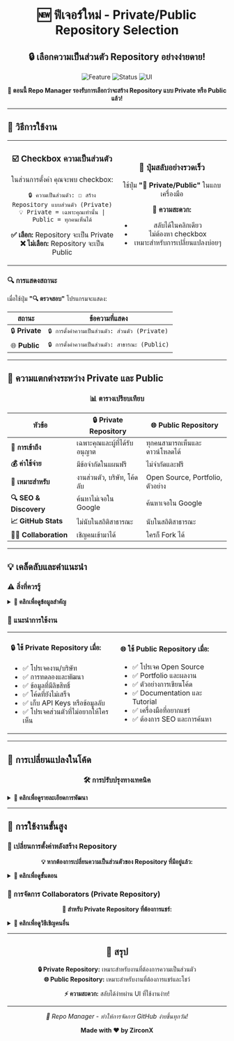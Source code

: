 <div align="center">

# 🆕 ฟีเจอร์ใหม่ - Private/Public Repository Selection

## 🔒 เลือกความเป็นส่วนตัว Repository อย่างง่ายดาย!

<p align="center">
  <img src="https://img.shields.io/badge/Feature-Private%2FPublic%20Selection-brightgreen?style=for-the-badge" alt="Feature">
  <img src="https://img.shields.io/badge/Status-Production%20Ready-success?style=for-the-badge" alt="Status">
  <img src="https://img.shields.io/badge/UI-User%20Friendly-blue?style=for-the-badge" alt="UI">
</p>

**🎯 ตอนนี้ Repo Manager รองรับการเลือกว่าจะสร้าง Repository แบบ Private หรือ Public แล้ว!**

---

</div>

## 🔧 วิธีการใช้งาน

<table>
<tr>
<td align="center" width="50%">

### ☑️ Checkbox ความเป็นส่วนตัว
ในส่วนการตั้งค่า คุณจะพบ checkbox:

```
🔒 ความเป็นส่วนตัว: ☐ สร้าง Repository แบบส่วนตัว (Private)
💡 Private = เฉพาะคุณเท่านั้น | Public = ทุกคนเห็นได้
```

**✅ เลือก:** Repository จะเป็น Private  
**❌ ไม่เลือก:** Repository จะเป็น Public

</td>
<td align="center" width="50%">

### 🔄 ปุ่มสลับอย่างรวดเร็ว
ใช้ปุ่ม **"🔄 Private/Public"** ในแถบเครื่องมือ

**🚀 ความสะดวก:**
- สลับได้ในคลิกเดียว
- ไม่ต้องหา checkbox
- เหมาะสำหรับการเปลี่ยนแปลงบ่อยๆ

</td>
</tr>
</table>

### 🔍 การแสดงสถานะ

เมื่อใช้ปุ่ม **"🔍 ตรวจสอบ"** โปรแกรมจะแสดง:

<div align="center">

| สถานะ | ข้อความที่แสดง |
|-------|---------------|
| 🔒 **Private** | `🔒 การตั้งค่าความเป็นส่วนตัว: ส่วนตัว (Private)` |
| 🌐 **Public** | `🔒 การตั้งค่าความเป็นส่วนตัว: สาธารณะ (Public)` |

</div>

---

## 🔐 ความแตกต่างระหว่าง Private และ Public

<div align="center">

### 📊 ตารางเปรียบเทียบ

| หัวข้อ | 🔒 **Private Repository** | 🌐 **Public Repository** |
|--------|-------------------------|-------------------------|
| **👥 การเข้าถึง** | เฉพาะคุณและผู้ที่ได้รับอนุญาต | ทุกคนสามารถเห็นและดาวน์โหลดได้ |
| **💰 ค่าใช้จ่าย** | มีข้อจำกัดในแผนฟรี | ไม่จำกัดและฟรี |
| **🎯 เหมาะสำหรับ** | งานส่วนตัว, บริษัท, โค้ดลับ | Open Source, Portfolio, ตัวอย่าง |
| **🔍 SEO & Discovery** | ค้นหาไม่เจอใน Google | ค้นหาเจอใน Google |
| **📈 GitHub Stats** | ไม่นับในสถิติสาธารณะ | นับในสถิติสาธารณะ |
| **👨‍💻 Collaboration** | เชิญคนเข้ามาได้ | ใครก็ Fork ได้ |

</div>

---

## 💡 เคล็ดลับและคำแนะนำ

### ⚠️ สิ่งที่ควรรู้

<details>
<summary><b>🔽 คลิกเพื่อดูข้อมูลสำคัญ</b></summary>

**📌 เกี่ยวกับการตั้งค่า:**
- การตั้งค่านี้จะมีผลเฉพาะกับ **Repository ที่จะสร้างใหม่** เท่านั้น
- Repository ที่มีอยู่แล้วสามารถเปลี่ยนได้ในหน้า Settings ของ GitHub
- GitHub แผนฟรีจำกัดจำนวน Private Repository (ตรวจสอบ quota ปัจจุบัน)

**🔒 เกี่ยวกับ Private Repository:**
- ต้องใช้ GitHub Token ที่มี `repo` scope เสมอ
- สามารถเชิญ Collaborators เข้ามาได้
- ไฟล์จะไม่ปรากฏใน Google Search

**🌐 เกี่ยวกับ Public Repository:**
- ใครก็เข้าถึงได้โดยไม่ต้อง login
- มีประโยชน์สำหรับการสร้างชื่อเสียง
- เหมาะสำหรับ Open Source Projects

</details>

### 🎯 แนะนำการใช้งาน

<table>
<tr>
<td width="50%">

#### 🔒 ใช้ Private Repository เมื่อ:
- ✅ โปรเจคงาน/บริษัท
- ✅ การทดลองและพัฒนา
- ✅ ข้อมูลที่มีลิขสิทธิ์
- ✅ โค้ดที่ยังไม่เสร็จ
- ✅ เก็บ API Keys หรือข้อมูลลับ
- ✅ โปรเจคส่วนตัวที่ไม่อยากให้ใครเห็น

</td>
<td width="50%">

#### 🌐 ใช้ Public Repository เมื่อ:
- ✅ โปรเจค Open Source
- ✅ Portfolio และผลงาน
- ✅ ตัวอย่างการเขียนโค้ด
- ✅ Documentation และ Tutorial
- ✅ เครื่องมือที่อยากแชร์
- ✅ ต้องการ SEO และการค้นหา

</td>
</tr>
</table>

---

## 🔄 การเปลี่ยนแปลงในโค้ด

<div align="center">

### 🛠️ การปรับปรุงทางเทคนิค

</div>

<details>
<summary><b>🔽 คลิกเพื่อดูรายละเอียดการพัฒนา</b></summary>

### การเปลี่ยนแปลงหลัก:

1. **🔧 เพิ่มพารามิเตอร์ `is_private`** ในฟังก์ชัน `create_repo()`
   ```python
   def create_repo(self, repo_name, is_private=False):
       data = {
           'name': repo_name,
           'private': is_private,  # 🆕 ใหม่!
           'auto_init': True
       }
   ```

2. **📊 เพิ่มตัวแปร `self.is_private`** สำหรับเก็บสถานะ
   ```python
   self.is_private = tk.BooleanVar(value=False)
   ```

3. **🖱️ เพิ่ม Checkbox UI** สำหรับเลือกความเป็นส่วนตัว
   ```python
   self.private_checkbox = tk.Checkbutton(
       text="🔒 สร้าง Repository แบบส่วนตัว (Private)",
       variable=self.is_private
   )
   ```

4. **🔄 เพิ่มปุ่ม Toggle** สำหรับสลับการตั้งค่า
   ```python
   def toggle_privacy(self):
       current = self.is_private.get()
       self.is_private.set(not current)
   ```

5. **📝 ปรับปรุงข้อความแจ้งเตือน** ให้แสดงสถานะความเป็นส่วนตัว
   ```python
   privacy_type = "ส่วนตัว (Private)" if self.is_private.get() else "สาธารณะ (Public)"
   self.log(f"🔨 กำลังสร้าง repository แบบ{privacy_type}...")
   ```

</details>

---

## 🚀 การใช้งานขั้นสูง

### 🔧 เปลี่ยนการตั้งค่าหลังสร้าง Repository

<div align="center">

**💡 หากต้องการเปลี่ยนความเป็นส่วนตัวของ Repository ที่มีอยู่แล้ว:**

</div>

<details>
<summary><b>🔽 คลิกเพื่อดูขั้นตอน</b></summary>

1. **🌐 ไปที่ GitHub.com**
2. **📂 เข้า Repository ที่ต้องการ**
3. **⚙️ Settings → General**
4. **⬇️ เลื่อนลงไปหา "Danger Zone"**
5. **🔄 เลือก "Change repository visibility"**
6. **✅ ยืนยันการเปลี่ยนแปลง**

**⚠️ หมายเหตุ:** การเปลี่ยนจาก Private เป็น Public ทำได้เสมอ แต่การเปลี่ยนกลับอาจมีข้อจำกัดตาม GitHub plan

</details>

### 👥 การจัดการ Collaborators (Private Repository)

<div align="center">

**🤝 สำหรับ Private Repository ที่ต้องการแชร์:**

</div>

<details>
<summary><b>🔽 คลิกเพื่อดูวิธีเชิญคนอื่น</b></summary>

1. **📂 เข้า Repository บน GitHub**
2. **⚙️ Settings → Manage access**
3. **➕ กด "Invite a collaborator"**
4. **👤 ใส่ username หรือ email**
5. **🔐 เลือกสิทธิ์:**
   - **Read:** อ่านได้อย่างเดียว
   - **Write:** อ่าน + เขียนได้
   - **Admin:** ควบคุมทั้งหมด

**💡 เคล็ดลับ:** ใช้สิทธิ์ "Write" สำหรับคนที่ทำงานร่วมกัน และ "Read" สำหรับคนที่ต้องการดูโค้ดเท่านั้น

</details>

---

<div align="center">

## 🎉 สรุป

**🔒 Private Repository:** เหมาะสำหรับงานที่ต้องการความเป็นส่วนตัว  
**🌐 Public Repository:** เหมาะสำหรับงานที่ต้องการแชร์และโชว์

**⚡ ความสะดวก:** สลับได้ง่ายผ่าน UI ที่ใช้งานง่าย!

---

*🚀 Repo Manager - ทำให้การจัดการ GitHub ง่ายขึ้นทุกวัน!*

**Made with ❤️ by ZirconX**

</div>

